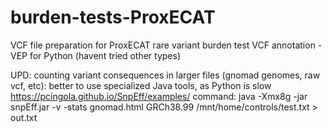 # burden-tests-ProxECAT
VCF file preparation for ProxECAT rare variant burden test
VCF annotation - VEP for Python (havent tried other types)

UPD: 
counting variant consequences in larger files (gnomad genomes, raw vcf, etc): better to use specialized Java tools, as Python is slow 
https://pcingola.github.io/SnpEff/examples/ 
command: 
 java -Xmx8g -jar snpEff.jar -v -stats gnomad.html GRCh38.99 /mnt/home/controls/test.txt > out.txt   
